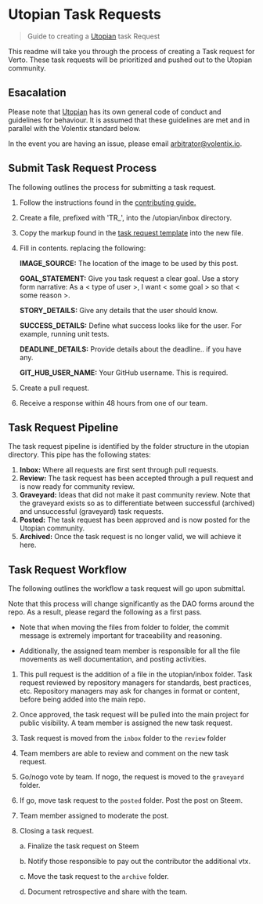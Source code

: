 # Utopian Task Requests

> Guide to creating a [Utopian](https://utopian.io/) task Request

This readme will take you through the process of creating a Task request for Verto. These task requests will be prioritized and pushed out to the Utopian community.

## Esacalation

Please note that [Utopian](https://utopian.io/) has its own general code of conduct and guidelines for behaviour. It is assumed that these guidelines are met and in parallel with the Volentix standard below.

In the event you are having an issue, please email arbitrator@volentix.io.

## Submit Task Request Process

The following outlines the process for submitting a task request.

1. Follow the instructions found in the [contributing guide.](../.github/CONTRIBUTING.md)
2. Create a file, prefixed with 'TR_', into the /utopian/inbox directory.
3. Copy the markup found in the [task request template](template.md) into the new file.
4. Fill in contents. replacing the following:


   **IMAGE_SOURCE:** The location of the image to be used by this post.

   **GOAL_STATEMENT:** Give you task request a clear goal. Use a story form narrative: As a < type of user >, I want < some goal > so that < some reason >.

   **STORY_DETAILS:** Give any details that the user should know.

   **SUCCESS_DETAILS:** Define what success looks like for the user. For example, running unit tests.

   **DEADLINE_DETAILS:** Provide details about the deadline.. if you have any.

   **GIT_HUB_USER_NAME:** Your GitHub username. This is required.
  
5. Create a pull request.
6. Receive a response within 48 hours from one of our team.

## Task Request Pipeline

The task request pipeline is identified by the folder structure in the utopian directory. This pipe has the following states:

1. **Inbox:** Where all requests are first sent through pull requests.
2. **Review:** The task request has been accepted through a pull request and is now ready for community review.
3. **Graveyard:** Ideas that did not make it past community review. Note that the graveyard exists so as to differentiate between successful (archived) and unsuccessful (graveyard) task requests.
4. **Posted:** The task request has been approved and is now posted for the Utopian community.
5. **Archived:** Once the task request is no longer valid, we will achieve it here.

## Task Request Workflow

The following outlines the workflow a task request will go upon submittal.

Note that this process will change significantly as the DAO forms around the repo. As a result, please regard the following as a first pass.

* Note that when moving the files from folder to folder, the commit message is extremely important for traceability and reasoning.

* Additionally, the assigned team member is responsible for all the file movements as well documentation, and posting activities.

1. This pull request is the addition of a file in the utopian/inbox folder. Task request reviewed by repository managers for standards, best practices, etc. Repository managers may ask for changes in format or content, before being added into the main repo.
2. Once approved, the task request will be pulled into the main project for public visibility. A team member is assigned the new task request.
3. Task request is moved from the `inbox` folder to the `review` folder
4. Team members are able to review and comment on the new task request.
5. Go/nogo vote by team. If nogo, the request is moved to the `graveyard` folder.
6. If go, move task request to the `posted` folder. Post the post on Steem.
7. Team member assigned to moderate the post.
8. Closing a task request.

   a. Finalize the task request on Steem
  
   b. Notify those responsible to pay out the contributor the additional vtx.
  
   c. Move the task request to the `archive` folder.

   d. Document retrospective and share with the team.

